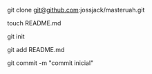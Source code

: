 git clone git@github.com:jossjack/masteruah.git

touch README.md

git init

git add README.md

git commit -m "commit inicial"
